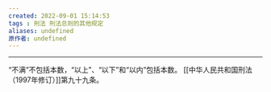 ```yaml
---
created: 2022-09-01 15:14:53
tags : 刑法 刑法总则的其他规定
aliases: undefined
原作者: undefined
---
```

---
“不满”不包括本数，“以上”、“以下”和“以内”包括本数。
[[中华人民共和国刑法（1997年修订）]]第九十九条。




